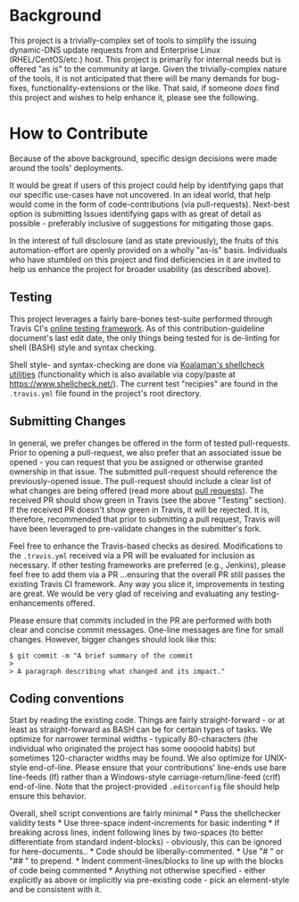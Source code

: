 # Background 

This project is a trivially-complex set of tools to simplify the issuing dynamic-DNS update requests from and Enterprise Linux (RHEL/CentOS/etc.) host. This project is primarily for internal needs but is offered "as is" to the community at large. Given the trivially-complex nature of the tools, it is not anticipated that there will be many demands for bug-fixes, functionality-extensions or the like. That said, if someone _does_ find this project and wishes to help enhance it, please see the following.

# How to Contribute

Because of the above background, specific design decisions were made around the tools' deployments.

It would be great if users of this project could help by identifying gaps that our specific use-cases have not uncovered. In an ideal world, that help would come in the form of code-contributions (via pull-requests). Next-best option is submitting Issues identifying gaps with as great of detail as possible - preferably inclusive of suggestions for mitigating those gaps.

In the interest of full disclosure (and as state previously), the fruits of this automation-effort are openly provided on a wholly "as-is" basis. Individuals who have stumbled on this project and find deficiencies in it are invited to help us enhance the project for broader usability (as described above).

## Testing

This project leverages a fairly bare-bones test-suite performed through Travis CI's [online testing framework](https://travis-ci.org/). As of this contribution-guideline document's last edit date, the only things being tested for is de-linting for shell (BASH) style and syntax checking.


Shell style- and syntax-checking are done via [Koalaman's shellcheck utilities](https://github.com/koalaman/shellcheck) (functionality which is also available via copy/paste at https://www.shellcheck.net/). The current test "recipies" are found in the `.travis.yml` file found in the project's root directory.

## Submitting Changes

In general, we prefer changes be offered in the form of tested pull-requests. Prior to opening a pull-request, we also prefer that an associated issue be opened - you can request that you be assigned or otherwise granted ownership in that issue. The submitted pull-request should reference the previously-opened issue. The pull-request should include a clear list of what changes are being offered (read more about [pull requests](http://help.github.com/pull-requests/)). The received PR should show green in Travis (see the above "Testing" section). If the received PR doesn't show green in Travis, it will be rejected. It is, therefore, recommended that prior to submitting a pull request, Travis will have been leveraged to pre-validate changes in the submitter's fork.

Feel free to enhance the Travis-based checks as desired. Modifications to the `.travis.yml` received via a PR will be evaluated for inclusion as necessary. If other testing frameworks are preferred (e.g., Jenkins), please feel free to add them via a PR ...ensuring that the overall PR still passes the existing Travis CI framework. Any way you slice it, improvements in testing are great. We would be very glad of receiving and evaluating any testing-enhancements offered.

Please ensure that commits included in the PR are performed with both clear and concise commit messages. One-line messages are fine for small changes. However, bigger changes should look like this:

    $ git commit -m "A brief summary of the commit
    >
    > A paragraph describing what changed and its impact."

## Coding conventions

Start by reading the existing code. Things are fairly straight-forward - or at least as straight-forward as BASH can be for certain types of tasks.  We optimize for narrower terminal widths - typically 80-characters (the individual who originated the project has some ooooold habits) but sometimes 120-character widths may be found. We also optimize for UNIX-style end-of-line. Please ensure that your contributions' line-ends use bare line-feeds (lf) rather than a Windows-style carriage-return/line-feed (crlf) end-of-line. Note that the project-provided `.editorconfig` file should help ensure this behavior.

Overall, shell script conventions are fairly minimal
    * Pass the shellchecker validity tests
    * Use three-space indent-increments for basic indenting
    * If breaking across lines, indent following lines by two-spaces (to better differentiate from standard indent-blocks) - obviously, this can be ignored for here-documents..
    * Code should be liberally-commented.
       * Use "# " or "## " to prepend.
       * Indent comment-lines/blocks to line up with the blocks of code being commented
    * Anything not otherwise specified - either explicitly as above or implicitly via pre-existing code - pick an element-style and be consistent with it.
